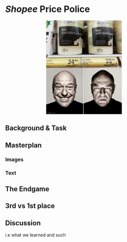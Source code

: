 # *Shopee* **Price Police**

<div style="text-align:center"><img src="blog_meme.jpg" alt="meme" class="center" height="300"></div>

## Background & Task

## Masterplan

### Images

### Text

## The Endgame

## 3rd vs 1st place

## Discussion

i.e what we learned and such
